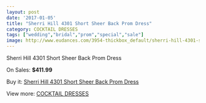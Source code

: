 ```yaml
---
layout: post
date: '2017-01-05'
title: "Sherri Hill 4301 Short Sheer Back Prom Dress"
category: COCKTAIL DRESSES
tags: ["wedding","bridal","prom","special","sale"]
image: http://www.eudances.com/3954-thickbox_default/sherri-hill-4301-short-sheer-back-prom-dress.jpg
---
```

Sherri Hill 4301 Short Sheer Back Prom Dress

On Sales: **$411.99**
<a href="https://www.eudances.com/en/cocktail-dresses/1323-sherri-hill-4301-short-sheer-back-prom-dress.html"><amp-img layout="responsive" width="600" height="600" src="//www.eudances.com/3954-thickbox_default/sherri-hill-4301-short-sheer-back-prom-dress.jpg" alt="Sherri Hill 4301 Short Sheer Back Prom Dress 0" /></a>
<a href="https://www.eudances.com/en/cocktail-dresses/1323-sherri-hill-4301-short-sheer-back-prom-dress.html"><amp-img layout="responsive" width="600" height="600" src="//www.eudances.com/3955-thickbox_default/sherri-hill-4301-short-sheer-back-prom-dress.jpg" alt="Sherri Hill 4301 Short Sheer Back Prom Dress 1" /></a>
<a href="https://www.eudances.com/en/cocktail-dresses/1323-sherri-hill-4301-short-sheer-back-prom-dress.html"><amp-img layout="responsive" width="600" height="600" src="//www.eudances.com/3956-thickbox_default/sherri-hill-4301-short-sheer-back-prom-dress.jpg" alt="Sherri Hill 4301 Short Sheer Back Prom Dress 2" /></a>
<a href="https://www.eudances.com/en/cocktail-dresses/1323-sherri-hill-4301-short-sheer-back-prom-dress.html"><amp-img layout="responsive" width="600" height="600" src="//www.eudances.com/3957-thickbox_default/sherri-hill-4301-short-sheer-back-prom-dress.jpg" alt="Sherri Hill 4301 Short Sheer Back Prom Dress 3" /></a>
<a href="https://www.eudances.com/en/cocktail-dresses/1323-sherri-hill-4301-short-sheer-back-prom-dress.html"><amp-img layout="responsive" width="600" height="600" src="//www.eudances.com/3958-thickbox_default/sherri-hill-4301-short-sheer-back-prom-dress.jpg" alt="Sherri Hill 4301 Short Sheer Back Prom Dress 4" /></a>

Buy it: [Sherri Hill 4301 Short Sheer Back Prom Dress](https://www.eudances.com/en/cocktail-dresses/1323-sherri-hill-4301-short-sheer-back-prom-dress.html "Sherri Hill 4301 Short Sheer Back Prom Dress")

View more: [COCKTAIL DRESSES](https://www.eudances.com/en/14-cocktail-dresses "COCKTAIL DRESSES")